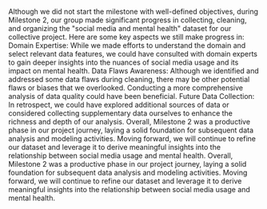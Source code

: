 Although we did not start the milestone with well-defined objectives, during Milestone 2, our group made significant progress in collecting, cleaning, and organizing the "social media and mental health" dataset for our collective project.
Here are some key aspects we still make progress in:
Domain Expertise: While we made efforts to understand the domain and select relevant data features, we could have consulted with domain experts to gain deeper insights into the nuances of social media usage and its impact on mental health.
Data Flaws Awareness: Although we identified and addressed some data flaws during cleaning, there may be other potential flaws or biases that we overlooked. Conducting a more comprehensive analysis of data quality could have been beneficial.
Future Data Collection: In retrospect, we could have explored additional sources of data or considered collecting supplementary data ourselves to enhance the richness and depth of our analysis.
Overall, Milestone 2 was a productive phase in our project journey, laying a solid foundation for subsequent data analysis and modeling activities. Moving forward, we will continue to refine our dataset and leverage it to derive meaningful insights into the relationship between social media usage and mental health.
Overall, Milestone 2 was a productive phase in our project journey, laying a solid foundation for subsequent data analysis and modeling activities. Moving forward, we will continue to refine our dataset and leverage it to derive meaningful insights into the relationship between social media usage and mental health.
